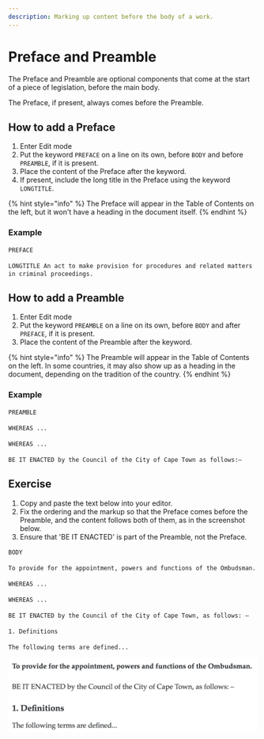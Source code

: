 ```yaml
---
description: Marking up content before the body of a work.
---
```


# Preface and Preamble

The Preface and Preamble are optional components that come at the start of a piece of legislation, before the main body.

The Preface, if present, always comes before the Preamble.

## How to add a Preface

1. Enter Edit mode
2. Put the keyword `PREFACE` on a line on its own, before `BODY` and before `PREAMBLE`, if it is present.
3. Place the content of the Preface after the keyword.
4. If present, include the long title in the Preface using the keyword `LONGTITLE`.

{% hint style="info" %}
The Preface will appear in the Table of Contents on the left, but it won't have a heading in the document itself. 
{% endhint %}

### Example

```text
PREFACE

LONGTITLE An act to make provision for procedures and related matters in criminal proceedings.
```

## How to add a Preamble

1. Enter Edit mode
2. Put the keyword `PREAMBLE` on a line on its own, before `BODY` and after `PREFACE`, if it is present.
3. Place the content of the Preamble after the keyword.

{% hint style="info" %}
The Preamble will appear in the Table of Contents on the left. In some countries, it may also show up as a heading in the document, depending on the tradition of the country.
{% endhint %}

### Example

```text
PREAMBLE

WHEREAS ...

WHEREAS ...

BE IT ENACTED by the Council of the City of Cape Town as follows:—
```

## Exercise

1. Copy and paste the text below into your editor.
2. Fix the ordering and the markup so that the Preface comes before the Preamble, and the content follows both of them, as in the screenshot below.
3. Ensure that 'BE IT ENACTED' is part of the Preamble, not the Preface.

```text
BODY

To provide for the appointment, powers and functions of the Ombudsman.

WHEREAS ...

WHEREAS ...

BE IT ENACTED by the Council of the City of Cape Town, as follows: –

1. Definitions

The following terms are defined...
```

![](../.gitbook/assets/preface-preamble.png)

